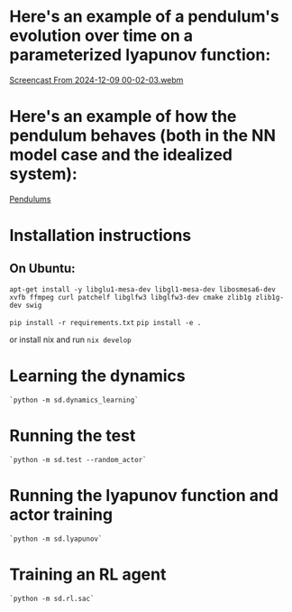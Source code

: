 # Here's an example of a pendulum's evolution over time on a parameterized lyapunov function:
[Screencast From 2024-12-09 00-02-03.webm](https://github.com/user-attachments/assets/aed22e4e-bc09-4463-9fc8-b914b53c9091)
# Here's an example of how the pendulum behaves (both in the NN model case and the idealized system):


[Pendulums](https://github.com/user-attachments/assets/cc5a26a3-331f-4410-8f3f-35f4ec74047c)



# Installation instructions


## On Ubuntu:

`apt-get install -y libglu1-mesa-dev libgl1-mesa-dev libosmesa6-dev xvfb ffmpeg curl patchelf libglfw3 libglfw3-dev cmake zlib1g zlib1g-dev swig`

`pip install -r requirements.txt`
`pip install -e .`

or install nix and run `nix develop`

# Learning the dynamics
	`python -m sd.dynamics_learning`

# Running the test
	`python -m sd.test --random_actor`

# Running the lyapunov function and actor training
	`python -m sd.lyapunov`

# Training an RL agent
	`python -m sd.rl.sac`
